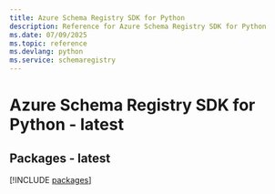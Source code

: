 ```yaml
---
title: Azure Schema Registry SDK for Python
description: Reference for Azure Schema Registry SDK for Python
ms.date: 07/09/2025
ms.topic: reference
ms.devlang: python
ms.service: schemaregistry
---
```

# Azure Schema Registry SDK for Python - latest
## Packages - latest
[!INCLUDE [packages](schema-registry-index.md)]